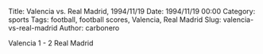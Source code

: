 Title: Valencia vs. Real Madrid, 1994/11/19
Date: 1994/11/19 00:00
Category: sports
Tags: football, football scores, Valencia, Real Madrid
Slug: valencia-vs-real-madrid
Author: carbonero


Valencia 1 - 2 Real Madrid
